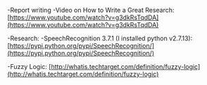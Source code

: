 -Report writing
  -Video on How to Write a Great Research:
[https://www.youtube.com/watch?v=g3dkRsTqdDA](https://www.youtube.com/watch?v=g3dkRsTqdDA)

-Research:
  -SpeechRecognition 3.7.1 (I installed python v2.7.13):
[https://pypi.python.org/pypi/SpeechRecognition/](https://pypi.python.org/pypi/SpeechRecognition/)

  -Fuzzy Logic:
[http://whatis.techtarget.com/definition/fuzzy-logic](http://whatis.techtarget.com/definition/fuzzy-logic)



